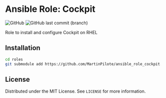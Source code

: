 # Ansible Role: Cockpit

![GitHub](https://img.shields.io/github/license/MartinPilote/ansible_cockpit)
![GitHub last commit (branch)](https://img.shields.io/github/last-commit/MartinPilote/ansible_cockpit/main)

Role to install and configure Cockpit on RHEL

<!-- INSTALLATION -->
## Installation

```sh
cd roles
git submodule add https://github.com/MartinPilote/ansible_role_cockpit.git cockpit
```

<!-- LICENSE -->
## License

Distributed under the MIT License. See `LICENSE` for more information.